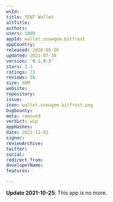 ```yaml
---
wsId: 
title: TENT Wallet
altTitle: 
authors: 
users: 1000
appId: wallet.snowgem.bitfrost
appCountry: 
released: 2020-05-26
updated: 2021-07-30
version: '0.1.9-3'
stars: 3.3
ratings: 73
reviews: 56
size: 40M
website: 
repository: 
issue: 
icon: wallet.snowgem.bitfrost.png
bugbounty: 
meta: removed
verdict: wip
appHashes: 
date: 2021-11-01
signer: 
reviewArchive: 
twitter: 
social: 
redirect_from: 
developerName: 
features: 

---
```


**Update 2021-10-25**: This app is no more.
